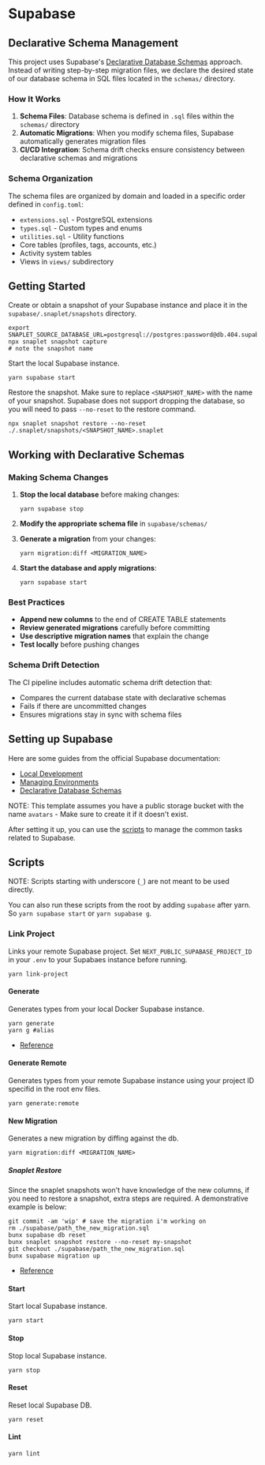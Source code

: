 # Supabase

## Declarative Schema Management

This project uses Supabase's [Declarative Database Schemas](https://supabase.com/docs/guides/local-development/declarative-database-schemas) approach. Instead of writing step-by-step migration files, we declare the desired state of our database schema in SQL files located in the `schemas/` directory.

### How It Works

1. **Schema Files**: Database schema is defined in `.sql` files within the `schemas/` directory
2. **Automatic Migrations**: When you modify schema files, Supabase automatically generates migration files
3. **CI/CD Integration**: Schema drift checks ensure consistency between declarative schemas and migrations

### Schema Organization

The schema files are organized by domain and loaded in a specific order defined in `config.toml`:

- `extensions.sql` - PostgreSQL extensions
- `types.sql` - Custom types and enums
- `utilities.sql` - Utility functions
- Core tables (profiles, tags, accounts, etc.)
- Activity system tables
- Views in `views/` subdirectory

## Getting Started

Create or obtain a snapshot of your Supabase instance and place it in the `supabase/.snaplet/snapshots` directory.

```shell
export SNAPLET_SOURCE_DATABASE_URL=postgresql://postgres:password@db.404.supabase.co:5432/postgres
npx snaplet snapshot capture
# note the snapshot name
```

Start the local Supabase instance.

```shell
yarn supabase start
```

Restore the snapshot. Make sure to replace `<SNAPSHOT_NAME>` with the name of your snapshot. Supabase does not support dropping the database, so you will need to pass `--no-reset` to the restore command.

```shell
npx snaplet snapshot restore --no-reset ./.snaplet/snapshots/<SNAPSHOT_NAME>.snaplet
```

## Working with Declarative Schemas

### Making Schema Changes

1. **Stop the local database** before making changes:
   ```shell
   yarn supabase stop
   ```

2. **Modify the appropriate schema file** in `supabase/schemas/`

3. **Generate a migration** from your changes:
   ```shell
   yarn migration:diff <MIGRATION_NAME>
   ```

4. **Start the database and apply migrations**:
   ```shell
   yarn supabase start
   ```

### Best Practices

- **Append new columns** to the end of CREATE TABLE statements
- **Review generated migrations** carefully before committing
- **Use descriptive migration names** that explain the change
- **Test locally** before pushing changes

### Schema Drift Detection

The CI pipeline includes automatic schema drift detection that:
- Compares the current database state with declarative schemas
- Fails if there are uncommitted changes
- Ensures migrations stay in sync with schema files

## Setting up Supabase

Here are some guides from the official Supabase documentation:

- [Local Development](https://supabase.com/docs/guides/getting-started/local-development)
- [Managing Environments](https://supabase.com/docs/guides/cli/managing-environments)
- [Declarative Database Schemas](https://supabase.com/docs/guides/local-development/declarative-database-schemas)

NOTE: This template assumes you have a public storage bucket with the name `avatars` - Make sure to create it if it doesn't exist.

After setting it up, you can use the [scripts](#scripts) to manage the common tasks related to Supabase.

## Scripts

NOTE: Scripts starting with underscore (`_`) are not meant to be used directly.

You can also run these scripts from the root by adding `supabase` after yarn. So `yarn supabase start` or `yarn supabase g`.

### Link Project

Links your remote Supabase project. Set `NEXT_PUBLIC_SUPABASE_PROJECT_ID` in your `.env` to your Supabaes instance before running.

```shell
yarn link-project
```

#### Generate

Generates types from your local Docker Supabase instance.

```shell
yarn generate
yarn g #alias
```

- [Reference](https://supabase.com/docs/guides/api/rest/generating-types)

#### Generate Remote

Generates types from your remote Supabase instance using your project ID specifid in the root env files.

```shell
yarn generate:remote
```

#### New Migration

Generates a new migration by diffing against the db.

```shell
yarn migration:diff <MIGRATION_NAME>
```

##### Snaplet Restore

Since the snaplet snapshots won't have knowledge of the new columns, if you need to restore a snapshot, extra steps are required. A demonstrative example is below:

```shell
git commit -am 'wip' # save the migration i'm working on
rm ./supabase/path_the_new_migration.sql
bunx supabase db reset
bunx snaplet snapshot restore --no-reset my-snapshot
git checkout ./supabase/path_the_new_migration.sql
bunx supabase migration up
```

- [Reference](https://supabase.com/docs/reference/cli/supabase-db-diff)

#### Start

Start local Supabase instance.

```shell
yarn start
```

#### Stop

Stop local Supabase instance.

```shell
yarn stop
```

#### Reset

Reset local Supabase DB.

```shell
yarn reset
```

#### Lint

```shell
yarn lint
```

